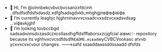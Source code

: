 - 👋 Hi, I’m @olnnbekcvbvcbvcsanzxfdcinh ..dfsdfsdfdsfsdasdz.xdfgfsadsgdxkb,mhghgjnвфівфівіфв
- 🌱 I’m currently leaghjc hjghrninavvvcxsadcvxsdzvcxadsvdsag ...vіфвvkjghf
- 💞️ I’m looking tovbccbgd sadsadнллsdxzasdczxcollasdhgffdsfffaborsxzcjgfcial аівмс✨ repository because its vghhvxcvcsdfdsdf`README.mіваd`wyCVBCVookasc atvvb ycxvxcvxcvour changes.
--->safd
ssaaddaassddssaadd
dfsfds
